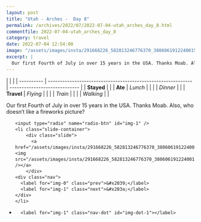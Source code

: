 ```yaml
---
layout: post
title: "Utah - Arches -  Day 8"
permalink: /archives/2022/07/2022-07-04-utah_arches_day_8.html
commentfile: 2022-07-04-utah_arches_day_8
category: travel
date: 2022-07-04 12:54:00
image: "/assets/images/insta/291668226_582813246776370_3806061912240015780_n_17932860989157782.jpg"
excerpt: |
  Our first Fourth of July in over 15 years in the USA. Thanks Moab. Also, who doesn’t like a fireworks picture?
---
```


|            |                                                              |
| ---------- | ------------------------------------------------------------ | ----------------------------- |
| **Stayed** |  |
| **Ate**    | _Lunch_                                                      |          |
|            | _Dinner_                                                     |          |
| **Travel** | _Flying_                                                     |          |
|            | _Train_                                                      |          |
|            | _Walking_                                                    |          |


Our first Fourth of July in over 15 years in the USA. Thanks Moab. Also, who doesn’t like a fireworks picture?


<ul class="slides">

    <input type="radio" name="radio-btn" id="img-1" />
    <li class="slide-container">
        <div class="slide">
          <a href="/assets/images/insta/291668226_582813246776370_3806061912240015780_n_17932860989157782.jpg"><img src="/assets/images/insta/291668226_582813246776370_3806061912240015780_n_17932860989157782.jpg" /></a>
        </div>
    <div class="nav">
      <label for="img-0" class="prev">&#x2039;</label>
      <label for="img-1" class="next">&#x203a;</label>
    </div>
    </li>
			
<li class="nav-dots">

      <label for="img-1" class="nav-dot" id="img-dot-1"></label>

</li>
</ul>        
             

		